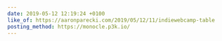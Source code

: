 ```yaml
---
date: 2019-05-12 12:19:24 +0100
like_of: https://aaronparecki.com/2019/05/12/11/indiewebcamp-table
posting_method: https://monocle.p3k.io/
---
```

